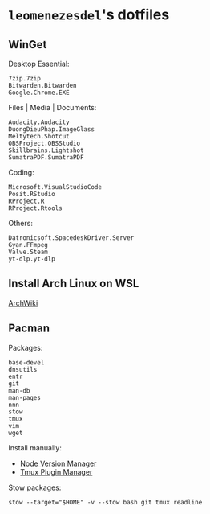 # `leomenezesdel`'s dotfiles

## WinGet

Desktop Essential:

```
7zip.7zip
Bitwarden.Bitwarden
Google.Chrome.EXE
```

Files | Media | Documents:

```
Audacity.Audacity
DuongDieuPhap.ImageGlass
Meltytech.Shotcut
OBSProject.OBSStudio
Skillbrains.Lightshot
SumatraPDF.SumatraPDF
```

Coding:

```
Microsoft.VisualStudioCode
Posit.RStudio
RProject.R
RProject.Rtools
```

Others:

```
Datronicsoft.SpacedeskDriver.Server
Gyan.FFmpeg
Valve.Steam
yt-dlp.yt-dlp
```

## Install Arch Linux on WSL

[ArchWiki](https://wiki.archlinux.org/title/Install_Arch_Linux_on_WSL)

## Pacman

Packages:

```
base-devel
dnsutils
entr
git
man-db
man-pages
nnn
stow
tmux
vim
wget
```

Install manually:

- [Node Version Manager](https://github.com/nvm-sh/nvm)
- [Tmux Plugin Manager](https://github.com/tmux-plugins/tpm)

Stow packages:

```
stow --target="$HOME" -v --stow bash git tmux readline
```

